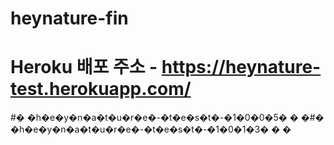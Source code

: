 # heynature-fin
# Heroku 배포 주소 - https://heynature-test.herokuapp.com/
#� �h�e�y�n�a�t�u�r�e�-�t�e�s�t�-�1�0�0�5�
�
�#� �h�e�y�n�a�t�u�r�e�-�t�e�s�t�-�1�0�1�3�
�
�
